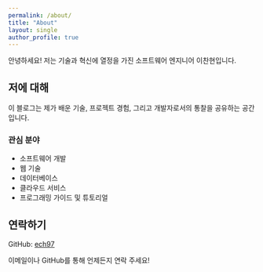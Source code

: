 ```yaml
---
permalink: /about/
title: "About"
layout: single
author_profile: true
---
```


안녕하세요! 저는 기술과 혁신에 열정을 가진 소프트웨어 엔지니어 이찬현입니다.

## 저에 대해

이 블로그는 제가 배운 기술, 프로젝트 경험, 그리고 개발자로서의 통찰을 공유하는 공간입니다.

### 관심 분야
- 소프트웨어 개발
- 웹 기술
- 데이터베이스
- 클라우드 서비스
- 프로그래밍 가이드 및 튜토리얼

## 연락하기

GitHub: [ech97](https://github.com/ech97)

이메일이나 GitHub를 통해 언제든지 연락 주세요!
